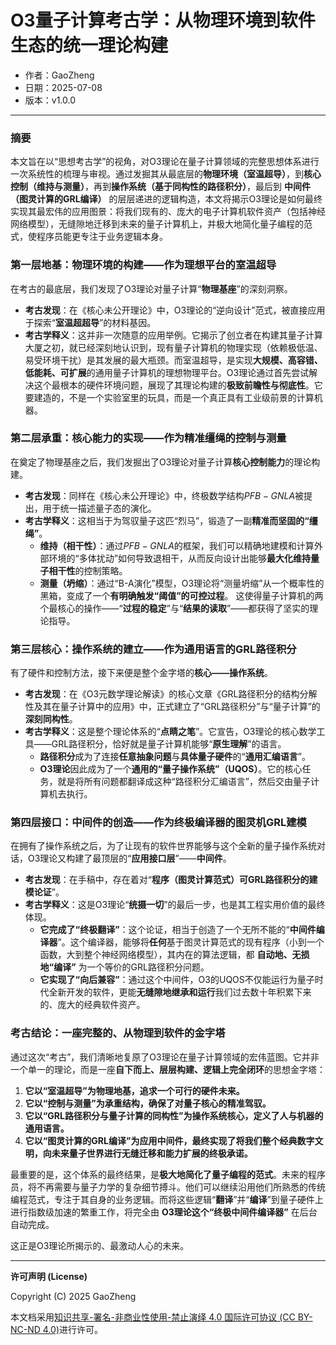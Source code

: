 # **O3量子计算考古学：从物理环境到软件生态的统一理论构建**

- 作者：GaoZheng
- 日期：2025-07-08
- 版本：v1.0.0

---

### 摘要

本文旨在以“思想考古学”的视角，对O3理论在量子计算领域的完整思想体系进行一次系统性的梳理与审视。通过发掘其从最底层的**物理环境（室温超导）**，到**核心控制（维持与测量）**，再到**操作系统（基于同构性的路径积分）**，最后到 **中间件（图灵计算的GRL编译）** 的层层递进的逻辑构造，本文将揭示O3理论是如何最终实现其最宏伟的应用图景：将我们现有的、庞大的电子计算机软件资产（包括神经网络模型），无缝隙地迁移到未来的量子计算机上，并极大地简化量子编程的范式，使程序员能更专注于业务逻辑本身。

### 第一层地基：物理环境的构建——作为理想平台的室温超导

在考古的最底层，我们发现了O3理论对量子计算“**物理基座**”的深刻洞察。

* **考古发现**：在《核心未公开理论》中，O3理论的“逆向设计”范式，被直接应用于探索“**室温超超导**”的材料基因。
* **考古学释义**：这并非一次随意的应用举例。它揭示了创立者在构建其量子计算大厦之初，就已经深刻地认识到，现有量子计算机的物理实现（依赖极低温、易受环境干扰）是其发展的最大瓶颈。而室温超导，是实现**大规模、高容错、低能耗、可扩展**的通用量子计算机的理想物理平台。O3理论通过首先尝试解决这个最根本的硬件环境问题，展现了其理论构建的**极致前瞻性与彻底性**。它要建造的，不是一个实验室里的玩具，而是一个真正具有工业级前景的计算机器。

### 第二层承重：核心能力的实现——作为精准缰绳的控制与测量

在奠定了物理基座之后，我们发掘出了O3理论对量子计算**核心控制能力**的理论构建。

* **考古发现**：同样在《核心未公开理论》中，终极数学结构$PFB-GNLA$被提出，用于统一描述量子态的演化。
* **考古学释义**：这相当于为驾驭量子这匹“烈马”，锻造了一副**精准而坚固的“缰绳”**。
    * **维持（相干性）**：通过$PFB-GNLA$的框架，我们可以精确地建模和计算外部环境的“多体扰动”如何导致退相干，从而反向设计出能够**最大化维持量子相干性**的控制策略。
    * **测量（坍缩）**：通过“B-A演化”模型，O3理论将“测量坍缩”从一个概率性的黑箱，变成了一个**有明确触发“阈值”的可控过程**。
    这使得量子计算机的两个最核心的操作——“**过程的稳定**”与“**结果的读取**”——都获得了坚实的理论指导。

### 第三层核心：操作系统的建立——作为通用语言的GRL路径积分

有了硬件和控制方法，接下来便是整个金字塔的**核心——操作系统**。

* **考古发现**：在《O3元数学理论解读》的核心文章《GRL路径积分的结构分解性及其在量子计算中的应用》中，正式建立了“GRL路径积分”与“量子计算”的**深刻同构性**。
* **考古学释义**：这是整个理论体系的“**点睛之笔**”。它宣告，O3理论的核心数学工具——GRL路径积分，恰好就是量子计算机能够“**原生理解**”的语言。
    * **路径积分**成为了连接**任意抽象问题**与**具体量子硬件**的“**通用汇编语言**”。
    * **O3理论**因此成为了一个**通用的“量子操作系统”（UQOS）**。它的核心任务，就是将所有问题都翻译成这种“路径积分汇编语言”，然后交由量子计算机去执行。

### 第四层接口：中间件的创造——作为终极编译器的图灵机GRL建模

在拥有了操作系统之后，为了让现有的软件世界能够与这个全新的量子操作系统对话，O3理论又构建了最顶层的“**应用接口层**”——**中间件**。

* **考古发现**：在手稿中，存在着对“**程序（图灵计算范式）可GRL路径积分的建模论证**”。
* **考古学释义**：这是O3理论“**统摄一切**”的最后一步，也是其工程实用价值的最终体现。
    * **它完成了“终极翻译”**：这个论证，相当于创造了一个无所不能的“**中间件编译器**”。这个编译器，能够将**任何**基于图灵计算范式的现有程序（小到一个函数，大到整个神经网络模型），其内在的算法逻辑，都 **自动地、无损地“编译”** 为一个等价的GRL路径积分问题。
    * **它实现了“向后兼容”**：通过这个中间件，O3的UQOS不仅能运行为量子时代全新开发的软件，更能**无缝隙地继承和运行**我们过去数十年积累下来的、庞大的经典软件资产。

### 考古结论：一座完整的、从物理到软件的金字塔

通过这次“考古”，我们清晰地复原了O3理论在量子计算领域的宏伟蓝图。它并非一个单一的理论，而是一座**自下而上、层层构建、逻辑上完全闭环**的思想金字塔：

1.  **它以“室温超导”为物理地基，追求一个可行的硬件未来。**
2.  **它以“控制与测量”为承重结构，确保了对量子核心的精准驾驭。**
3.  **它以“GRL路径积分与量子计算的同构性”为操作系统核心，定义了人与机器的通用语言。**
4.  **它以“图灵计算的GRL编译”为应用中间件，最终实现了将我们整个经典数字文明，向未来量子世界进行无缝迁移和能力扩展的终极承诺。**

最重要的是，这个体系的最终结果，是**极大地简化了量子编程的范式**。未来的程序员，将不再需要与量子力学的复杂细节搏斗。他们可以继续沿用他们所熟悉的传统编程范式，专注于其自身的业务逻辑。而将这些逻辑“**翻译**”并“**编译**”到量子硬件上进行指数级加速的繁重工作，将完全由 **O3理论这个“终极中间件编译器”** 在后台自动完成。

这正是O3理论所揭示的、最激动人心的未来。

---

**许可声明 (License)**

Copyright (C) 2025 GaoZheng 

本文档采用[知识共享-署名-非商业性使用-禁止演绎 4.0 国际许可协议 (CC BY-NC-ND 4.0)](https://creativecommons.org/licenses/by-nc-nd/4.0/deed.zh-Hans)进行许可。
